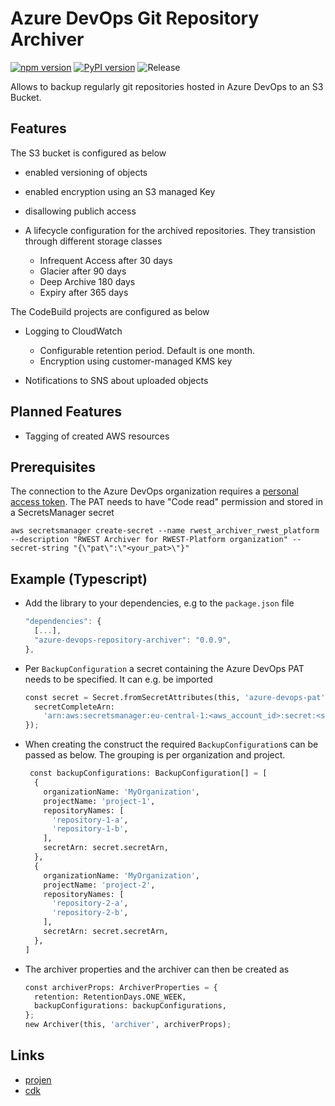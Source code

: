# Azure DevOps Git Repository Archiver

[![npm version](https://badge.fury.io/js/azure-devops-repository-archiver.svg)](https://badge.fury.io/js/azure-devops-repository-archiver)
[![PyPI version](https://badge.fury.io/py/azure-devops-repository-archiver.svg)](https://badge.fury.io/py/azure-devops-repository-archiver)
![Release](https://github.com/stefanfreitag/azure_s3_repository_archiver/workflows/release/badge.svg)

Allows to backup regularly git repositories hosted in Azure DevOps to an S3 Bucket.

## Features

The S3 bucket is configured as below

* enabled versioning of objects
* enabled encryption using an S3 managed Key
* disallowing publich access
* A lifecycle configuration for the archived repositories. They transistion
  through different storage classes

  * Infrequent Access after 30 days
  * Glacier after 90 days
  * Deep Archive 180 days
  * Expiry after 365 days

The CodeBuild projects are configured as below

* Logging to CloudWatch

  * Configurable retention period. Default is one month.
  * Encryption using customer-managed KMS key
* Notifications to SNS about uploaded objects

## Planned Features

* Tagging of created AWS resources

## Prerequisites

The connection to the Azure DevOps organization requires a [personal access
token](https://learn.microsoft.com/en-us/azure/devops/organizations/accounts/use-personal-access-tokens-to-authenticate).
The PAT needs to have "Code read" permission and stored in a SecretsManager secret

```shell
aws secretsmanager create-secret --name rwest_archiver_rwest_platform --description "RWEST Archiver for RWEST-Platform organization" --secret-string "{\"pat\":\"<your_pat>\"}"
```

## Example (Typescript)

* Add the library to your dependencies, e.g to the `package.json` file

  ```javascript
  "dependencies": {
    [...],
    "azure-devops-repository-archiver": "0.0.9",
  },
  ```
* Per `BackupConfiguration` a secret containing the Azure DevOps PAT needs to be
  specified. It can e.g. be imported

  ```python
  const secret = Secret.fromSecretAttributes(this, 'azure-devops-pat', {
    secretCompleteArn:
      'arn:aws:secretsmanager:eu-central-1:<aws_account_id>:secret:<secret_name>',
  });
  ```
* When creating the construct the required `BackupConfiguration`s can be passed
  as below. The grouping is per organization and project.

  ```python
   const backupConfigurations: BackupConfiguration[] = [
    {
      organizationName: 'MyOrganization',
      projectName: 'project-1',
      repositoryNames: [
        'repository-1-a',
        'repository-1-b',
      ],
      secretArn: secret.secretArn,
    },
    {
      organizationName: 'MyOrganization',
      projectName: 'project-2',
      repositoryNames: [
        'repository-2-a',
        'repository-2-b',
      ],
      secretArn: secret.secretArn,
    },
  ]
  ```
* The archiver properties and the archiver can then be created as

  ```python
  const archiverProps: ArchiverProperties = {
    retention: RetentionDays.ONE_WEEK,
    backupConfigurations: backupConfigurations,
  };
  new Archiver(this, 'archiver', archiverProps);
  ```

## Links

* [projen](https://github.com/projen/projen)
* [cdk](https://github.com/aws/aws-cdk)
